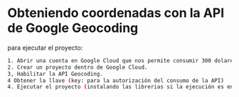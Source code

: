 # Obteniendo coordenadas con la API de Google Geocoding

para ejecutar el proyecto: 
```sh
1. Abrir una cuenta en Google Cloud que nos permite consumir 300 dolares de manera gratuita.
2. Crear un proyecto dentro de Google Cloud.
3, Habilitar la API Geocoding.
4 Obtener la llave (key: para la autorización del consumo de la API)
4. Ejecutar el proyecto (instalando las librerias si la ejecución es en local) o ejecutar directamente en google colab
```